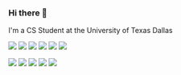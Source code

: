 ### Hi there 👋

I'm a CS Student at the University of Texas Dallas

<img src="http://img.shields.io/badge/-Java-d18d26?style=flat&logo=java&logoColor=FFFFFF"> <img src="http://img.shields.io/badge/-C#-d18d26?style=flat&logo=c%22sharp&logoColor=FFFFFF"> <img src="https://img.shields.io/badge/C++-blue.svg?style=flat&logo=c%2B%2B"> <img src="https://img.shields.io/badge/-Javascript-eed718?style=flat&logo=javascript&logoColor=FFFFFF"> <img src="https://img.shields.io/badge/-Typescript-4778c3?style=flat&logo=typescript&logoColor=FFFFFF"> <img src="https://img.shields.io/badge/-React-000000?style=flat&logo=react&logoColor=00c8ff"> 

<img src="https://img.shields.io/badge/-Spring-8ab951?style=flat&logo=spring&logoColor=343434"> <img src="https://img.shields.io/badge/-MySQL-386188?style=flat-square&logo=mysql&logoColor=white"> <img src="https://img.shields.io/badge/Amazon%20AWS-232F3E?style=flat-square&logo=amazon-aws&logoColor=e49b24"> <img src="https://img.shields.io/badge/-HTML-E34F26?style=flat&logo=html5&logoColor=white"> <img src="https://img.shields.io/badge/-CSS-1572B6?style=flat&logo=css3&logoColor=white">


